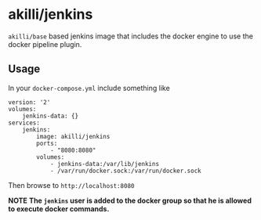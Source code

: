 # akilli/jenkins

`akilli/base` based jenkins image that includes the docker engine to use the docker pipeline plugin.

## Usage

In your `docker-compose.yml` include something like

    version: '2'
    volumes:
        jenkins-data: {}
    services:
        jenkins:
            image: akilli/jenkins
            ports:
                - "8080:8080"
            volumes:
                - jenkins-data:/var/lib/jenkins
                - /var/run/docker.sock:/var/run/docker.sock

Then browse to `http://localhost:8080`

**NOTE**
**The `jenkins` user is added to the docker group so that he is allowed to execute docker commands.** 
